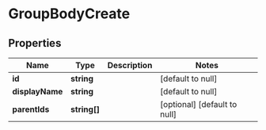 # GroupBodyCreate

## Properties
Name | Type | Description | Notes
------------ | ------------- | ------------- | -------------
**id** | **string** |  | [default to null]
**displayName** | **string** |  | [default to null]
**parentIds** | **string[]** |  | [optional] [default to null]


